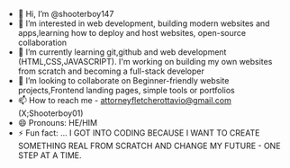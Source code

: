- 👋 Hi, I’m @shooterboy147
- 👀 I’m interested in web development, building modern websites and apps,learning how to deploy and host websites, open-source collaboration
- 🌱 I’m currently learning git,github and web development (HTML,CSS,JAVASCRIPT). I'm working on building my own websites from scratch and becoming a full-stack developer
- 💞️ I’m looking to collaborate on Beginner-friendly website projects,Frontend landing pages, simple tools or portfolios
- 📫 How to reach me - attorneyfletcherottavio@gmail.com (X;Shooterboy01)
- 😄 Pronouns: HE/HIM
- ⚡ Fun fact: ... I GOT INTO CODING BECAUSE I WANT TO CREATE SOMETHING REAL FROM SCRATCH AND CHANGE MY FUTURE - ONE STEP AT A TIME.

<!---
shooterboy147/shooterboy147 is a ✨ special ✨ repository because its `README.md` (this file) appears on your GitHub profile.
You can click the Preview link to take a look at your changes.
--->
